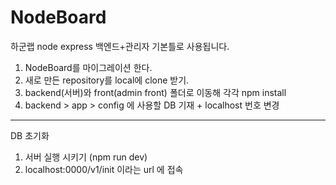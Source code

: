 # NodeBoard
 하군랩 node express 백엔드+관리자 기본틀로 사용됩니다.

1. NodeBoard를 마이그레이션 한다.
2. 새로 만든 repository를 local에 clone 받기.
3. backend(서버)와 front(admin front) 폴더로 이동해 각각 npm install
4. backend > app > config 에 사용할 DB 기재 + localhost 번호 변경

----------------------------------------------------------------
DB 초기화
1. 서버 실행 시키기 (npm run dev)
2. localhost:0000/v1/init 이라는 url 에 접속
